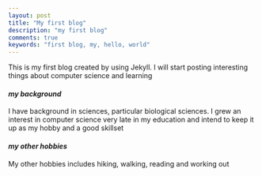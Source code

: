 ```yaml
---
layout: post
title: "My first blog"
description: "my first blog"
comments: true
keywords: "first blog, my, hello, world"
---
```

This is my first blog created by using Jekyll. I will start posting interesting
things about computer science and learning

#### *my background*
I have background in sciences, particular biological sciences. I grew an interest
in computer science very late in my education and intend to keep it up as my
hobby and a good skillset

####  *my other hobbies*
My other hobbies includes hiking, walking, reading and working out


